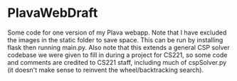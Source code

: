 # PlavaWebDraft

Some code for one version of my Plava webapp. Note that I have excluded the images in the static folder to save space. This can be run by installing flask then running main.py.
Also note that this extends a general CSP solver codebase we were given to fill in during a project for CS221, so some code and comments are credited to CS221 staff, including much 
of cspSolver.py (it doesn't make sense to reinvent the wheel/backtracking search). 
